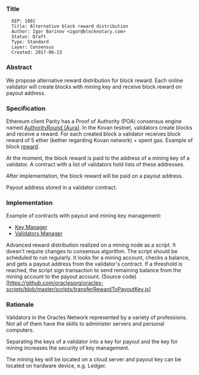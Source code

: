### Title

      OIP: 1001
      Title: Alternative block reward distribution
      Author: Igor Barinov <igor@blocknotary.com>
      Status: Draft
      Type: Standard
      Layer: Consensus
      Created: 2017-06-13

### Abstract

We propose alternative reward distribution for block reward. Each online validator will create blocks with mining key and receive block reward on payout address.

### Specification

Ethereum client Parity has a Proof of Authority (POA) consensus engine named [AuthorityRound (Aura)]( https://github.com/paritytech/parity/wiki/Aura). In the Kovan testnet, validators create blocks and receive a reward. For each created block a validator receives block reward of 5 ether (kether regarding Kovan network) + spent gas. Example of  block [reward](https://kovan.etherscan.io/block/2074331).

At the moment, the block reward is paid to the address of a mining key of a validator. A contract with a list of validators hold lists of these addresses.

After implementation, the block reward will be paid on a payout address.

Payout address stored in a validator contract.

### Implementation

Example of contracts with payout and mining key management:
* [Key Manager](https://github.com/oraclesorg/oracles-contract/blob/master/src/KeysManager.sol)
* [Validators Manager](https://github.com/oraclesorg/oracles-contract/blob/master/src/ValidatorsManager.sol) 

Advanced reward distribution realized on a mining node as a script. It doesn't require changes to consensus algorithm. The script should be scheduled to run regularly. It looks for a mining account, checks a balance, and gets a payout address from the validator's contract. If a threshold is reached, the script sign transaction to send remaining balance from the mining account to the payout account. (Source  code)[https://github.com/oraclesorg/oracles-scripts/blob/master/scripts/transferRewardToPayoutKey.js]

### Rationale

Validators in the Oracles Network represented by a variety of professions. Not all of them have the skills to administer servers and personal computers.

Separating the keys of a validator into a key for payout and the key for mining increases the security of key management. 

The mining key will be located on a cloud server and payout key can be located on hardware device, e.g. Ledger.
